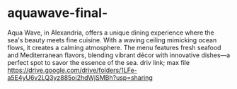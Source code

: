 # aquawave-final-
 Aqua Wave, in Alexandria, offers a unique dining experience where the sea's beauty meets fine cuisine. With a waving ceiling mimicking ocean flows, it creates a calming atmosphere. The menu features fresh seafood and Mediterranean flavors, blending vibrant décor with innovative dishes—a perfect spot to savor the essence of the sea.
driv link; max file  
https://drive.google.com/drive/folders/1LFe-a5E4yU6v2LQ3yz885oi2hdWjSMBh?usp=sharing

